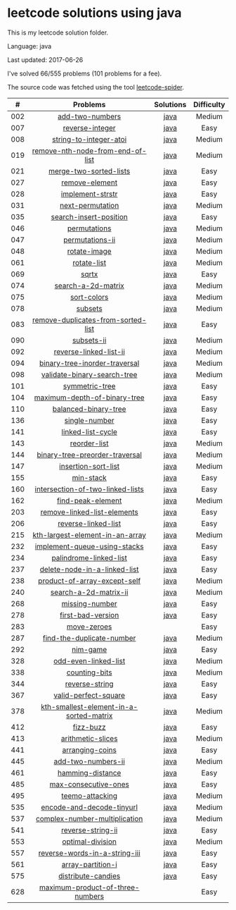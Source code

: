 # leetcode solutions using java
This is my leetcode solution folder.

Language: java

Last updated: 2017-06-26

I've solved 66/555 problems (101 problems for a fee).

The source code was fetched using the tool [leetcode-spider](https://github.com/Ma63d/leetcode-spider).

| # | Problems | Solutions | Difficulty |
|:--:|:-----:|:---------:|:----:|
|002|[add-two-numbers](https://leetcode.com/problems/add-two-numbers/)| [java](./002.add-two-numbers/add-two-numbers.java)| Medium|
|007|[reverse-integer](https://leetcode.com/problems/reverse-integer/)| [java](./007.reverse-integer/reverse-integer.java)| Easy|
|008|[string-to-integer-atoi](https://leetcode.com/problems/string-to-integer-atoi/)| [java](./008.string-to-integer-atoi/string-to-integer-atoi.java)| Medium|
|019|[remove-nth-node-from-end-of-list](https://leetcode.com/problems/remove-nth-node-from-end-of-list/)| [java](./019.remove-nth-node-from-end-of-list/remove-nth-node-from-end-of-list.java)| Medium|
|021|[merge-two-sorted-lists](https://leetcode.com/problems/merge-two-sorted-lists/)| [java](./021.merge-two-sorted-lists/merge-two-sorted-lists.java)| Easy|
|027|[remove-element](https://leetcode.com/problems/remove-element/)| [java](./027.remove-element/remove-element.java)| Easy|
|028|[implement-strstr](https://leetcode.com/problems/implement-strstr/)| [java](./028.implement-strstr/implement-strstr.java)| Easy|
|031|[next-permutation](https://leetcode.com/problems/next-permutation/)| [java](./031.next-permutation/next-permutation.java)| Medium|
|035|[search-insert-position](https://leetcode.com/problems/search-insert-position/)| [java](./035.search-insert-position/search-insert-position.java)| Easy|
|046|[permutations](https://leetcode.com/problems/permutations/)| [java](./046.permutations/permutations.java)| Medium|
|047|[permutations-ii](https://leetcode.com/problems/permutations-ii/)| [java](./047.permutations-ii/permutations-ii.java)| Medium|
|048|[rotate-image](https://leetcode.com/problems/rotate-image/)| [java](./048.rotate-image/rotate-image.java)| Medium|
|061|[rotate-list](https://leetcode.com/problems/rotate-list/)| [java](./061.rotate-list/rotate-list.java)| Medium|
|069|[sqrtx](https://leetcode.com/problems/sqrtx/)| [java](./069.sqrtx/sqrtx.java)| Easy|
|074|[search-a-2d-matrix](https://leetcode.com/problems/search-a-2d-matrix/)| [java](./074.search-a-2d-matrix/search-a-2d-matrix.java)| Medium|
|075|[sort-colors](https://leetcode.com/problems/sort-colors/)| [java](./075.sort-colors/sort-colors.java)| Medium|
|078|[subsets](https://leetcode.com/problems/subsets/)| [java](./078.subsets/subsets.java)| Medium|
|083|[remove-duplicates-from-sorted-list](https://leetcode.com/problems/remove-duplicates-from-sorted-list/)| [java](./083.remove-duplicates-from-sorted-list/remove-duplicates-from-sorted-list.java)| Easy|
|090|[subsets-ii](https://leetcode.com/problems/subsets-ii/)| [java](./090.subsets-ii/subsets-ii.java)| Medium|
|092|[reverse-linked-list-ii](https://leetcode.com/problems/reverse-linked-list-ii/)| [java](./092.reverse-linked-list-ii/reverse-linked-list-ii.java)| Medium|
|094|[binary-tree-inorder-traversal](https://leetcode.com/problems/binary-tree-inorder-traversal/)| [java](./094.binary-tree-inorder-traversal/binary-tree-inorder-traversal.java)| Medium|
|098|[validate-binary-search-tree](https://leetcode.com/problems/validate-binary-search-tree/)| [java](./098.validate-binary-search-tree/validate-binary-search-tree.java)| Medium|
|101|[symmetric-tree](https://leetcode.com/problems/symmetric-tree/)| [java](./101.symmetric-tree/symmetric-tree.java)| Easy|
|104|[maximum-depth-of-binary-tree](https://leetcode.com/problems/maximum-depth-of-binary-tree/)| [java](./104.maximum-depth-of-binary-tree/maximum-depth-of-binary-tree.java)| Easy|
|110|[balanced-binary-tree](https://leetcode.com/problems/balanced-binary-tree/)| [java](./110.balanced-binary-tree/balanced-binary-tree.java)| Easy|
|136|[single-number](https://leetcode.com/problems/single-number/)| [java](./136.single-number/single-number.java)| Easy|
|141|[linked-list-cycle](https://leetcode.com/problems/linked-list-cycle/)| [java](./141.linked-list-cycle/linked-list-cycle.java)| Easy|
|143|[reorder-list](https://leetcode.com/problems/reorder-list/)| [java](./143.reorder-list/reorder-list.java)| Medium|
|144|[binary-tree-preorder-traversal](https://leetcode.com/problems/binary-tree-preorder-traversal/)| [java](./144.binary-tree-preorder-traversal/binary-tree-preorder-traversal.java)| Medium|
|147|[insertion-sort-list](https://leetcode.com/problems/insertion-sort-list/)| [java](./147.insertion-sort-list/insertion-sort-list.java)| Medium|
|155|[min-stack](https://leetcode.com/problems/min-stack/)| [java](./155.min-stack/min-stack.java)| Easy|
|160|[intersection-of-two-linked-lists](https://leetcode.com/problems/intersection-of-two-linked-lists/)| [java](./160.intersection-of-two-linked-lists/intersection-of-two-linked-lists.java)| Easy|
|162|[find-peak-element](https://leetcode.com/problems/find-peak-element/)| [java](./162.find-peak-element/find-peak-element.java)| Medium|
|203|[remove-linked-list-elements](https://leetcode.com/problems/remove-linked-list-elements/)| [java](./203.remove-linked-list-elements/remove-linked-list-elements.java)| Easy|
|206|[reverse-linked-list](https://leetcode.com/problems/reverse-linked-list/)| [java](./206.reverse-linked-list/reverse-linked-list.java)| Easy|
|215|[kth-largest-element-in-an-array](https://leetcode.com/problems/kth-largest-element-in-an-array/)| [java](./215.kth-largest-element-in-an-array/kth-largest-element-in-an-array.java)| Medium|
|232|[implement-queue-using-stacks](https://leetcode.com/problems/implement-queue-using-stacks/)| [java](./232.implement-queue-using-stacks/implement-queue-using-stacks.java)| Easy|
|234|[palindrome-linked-list](https://leetcode.com/problems/palindrome-linked-list/)| [java](./234.palindrome-linked-list/palindrome-linked-list.java)| Easy|
|237|[delete-node-in-a-linked-list](https://leetcode.com/problems/delete-node-in-a-linked-list/)| [java](./237.delete-node-in-a-linked-list/delete-node-in-a-linked-list.java)| Easy|
|238|[product-of-array-except-self](https://leetcode.com/problems/product-of-array-except-self/)| [java](./238.product-of-array-except-self/product-of-array-except-self.java)| Medium|
|240|[search-a-2d-matrix-ii](https://leetcode.com/problems/search-a-2d-matrix-ii/)| [java](./240.search-a-2d-matrix-ii/search-a-2d-matrix-ii.java)| Medium|
|268|[missing-number](https://leetcode.com/problems/missing-number/)| [java](./268.missing-number/missing-number.java)| Easy|
|278|[first-bad-version](https://leetcode.com/problems/first-bad-version/)| [java](./278.first-bad-version/first-bad-version.java)| Easy|
|283|[move-zeroes](https://leetcode.com/problems/move-zeroes/)|| Easy|
|287|[find-the-duplicate-number](https://leetcode.com/problems/find-the-duplicate-number/)| [java](./287.find-the-duplicate-number/find-the-duplicate-number.java)| Medium|
|292|[nim-game](https://leetcode.com/problems/nim-game/)| [java](./292.nim-game/nim-game.java)| Easy|
|328|[odd-even-linked-list](https://leetcode.com/problems/odd-even-linked-list/)| [java](./328.odd-even-linked-list/odd-even-linked-list.java)| Medium|
|338|[counting-bits](https://leetcode.com/problems/counting-bits/)| [java](./338.counting-bits/counting-bits.java)| Medium|
|344|[reverse-string](https://leetcode.com/problems/reverse-string/)| [java](./344.reverse-string/reverse-string.java)| Easy|
|367|[valid-perfect-square](https://leetcode.com/problems/valid-perfect-square/)| [java](./367.valid-perfect-square/valid-perfect-square.java)| Easy|
|378|[kth-smallest-element-in-a-sorted-matrix](https://leetcode.com/problems/kth-smallest-element-in-a-sorted-matrix/)| [java](./378.kth-smallest-element-in-a-sorted-matrix/kth-smallest-element-in-a-sorted-matrix.java)| Medium|
|412|[fizz-buzz](https://leetcode.com/problems/fizz-buzz/)| [java](./412.fizz-buzz/fizz-buzz.java)| Easy|
|413|[arithmetic-slices](https://leetcode.com/problems/arithmetic-slices/)| [java](./413.arithmetic-slices/arithmetic-slices.java)| Medium|
|441|[arranging-coins](https://leetcode.com/problems/arranging-coins/)| [java](./441.arranging-coins/arranging-coins.java)| Easy|
|445|[add-two-numbers-ii](https://leetcode.com/problems/add-two-numbers-ii/)| [java](./445.add-two-numbers-ii/add-two-numbers-ii.java)| Medium|
|461|[hamming-distance](https://leetcode.com/problems/hamming-distance/)| [java](./461.hamming-distance/hamming-distance.java)| Easy|
|485|[max-consecutive-ones](https://leetcode.com/problems/max-consecutive-ones/)| [java](./485.max-consecutive-ones/max-consecutive-ones.java)| Easy|
|495|[teemo-attacking](https://leetcode.com/problems/teemo-attacking/)| [java](./495.teemo-attacking/teemo-attacking.java)| Medium|
|535|[encode-and-decode-tinyurl](https://leetcode.com/problems/encode-and-decode-tinyurl/)| [java](./535.encode-and-decode-tinyurl/encode-and-decode-tinyurl.java)| Medium|
|537|[complex-number-multiplication](https://leetcode.com/problems/complex-number-multiplication/)| [java](./537.complex-number-multiplication/complex-number-multiplication.java)| Medium|
|541|[reverse-string-ii](https://leetcode.com/problems/reverse-string-ii/)| [java](./541.reverse-string-ii/reverse-string-ii.java)| Easy|
|553|[optimal-division](https://leetcode.com/problems/optimal-division/)| [java](./553.optimal-division/optimal-division.java)| Medium|
|557|[reverse-words-in-a-string-iii](https://leetcode.com/problems/reverse-words-in-a-string-iii/)| [java](./557.reverse-words-in-a-string-iii/reverse-words-in-a-string-iii.java)| Easy|
|561|[array-partition-i](https://leetcode.com/problems/array-partition-i/)| [java](./561.array-partition-i/array-partition-i.java)| Easy|
|575|[distribute-candies](https://leetcode.com/problems/distribute-candies/)| [java](./575.distribute-candies/distribute-candies.java)| Easy|
|628|[maximum-product-of-three-numbers](https://leetcode.com/problems/maximum-product-of-three-numbers/)|| Easy|